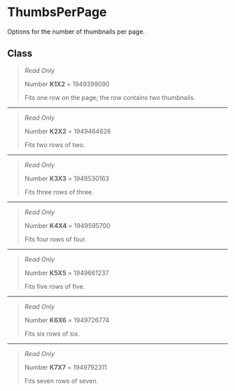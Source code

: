 # ThumbsPerPage
Options for the number of thumbnails per page.

## Class
> *Read Only* 
> 
> Number **K1X2** = 1949399090
> 
> Fits one row on the page; the row contains two thumbnails.
*** 
> *Read Only* 
> 
> Number **K2X2** = 1949464626
> 
> Fits two rows of two.
*** 
> *Read Only* 
> 
> Number **K3X3** = 1949530163
> 
> Fits three rows of three.
*** 
> *Read Only* 
> 
> Number **K4X4** = 1949595700
> 
> Fits four rows of four.
*** 
> *Read Only* 
> 
> Number **K5X5** = 1949661237
> 
> Fits five rows of five.
*** 
> *Read Only* 
> 
> Number **K6X6** = 1949726774
> 
> Fits six rows of six.
*** 
> *Read Only* 
> 
> Number **K7X7** = 1949792311
> 
> Fits seven rows of seven.

